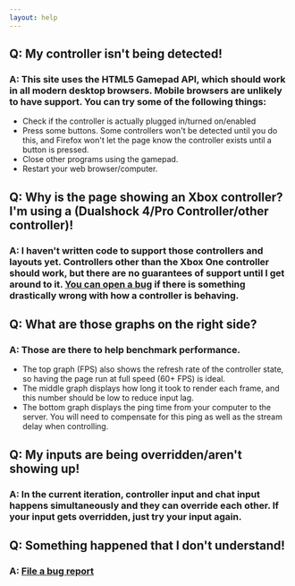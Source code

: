 ```yaml
---
layout: help
---
```


## Q: My controller isn't being detected!  
### A: This site uses the HTML5 Gamepad API, which should work in all modern desktop browsers. Mobile browsers are unlikely to have support. You can try some of the following things:
* Check if the controller is actually plugged in/turned on/enabled
* Press some buttons. Some controllers won't be detected until you do this, and Firefox won't let the page know the controller exists until a button is pressed.
* Close other programs using the gamepad.
* Restart your web browser/computer.

## Q: Why is the page showing an Xbox controller? I'm using a (Dualshock 4/Pro Controller/other controller)!
### A: I haven't written code to support those controllers and layouts yet. Controllers other than the Xbox One controller should work, but there are no guarantees of support until I get around to it. [You can open a bug](https://github.com/wchill/SwitchInputEmulator/issues/new) if there is something drastically wrong with how a controller is behaving.

## Q: What are those graphs on the right side?
### A: Those are there to help benchmark performance.
* The top graph (FPS) also shows the refresh rate of the controller state, so having the page run at full speed (60+ FPS) is ideal.
* The middle graph displays how long it took to render each frame, and this number should be low to reduce input lag.
* The bottom graph displays the ping time from your computer to the server. You will need to compensate for this ping as well as the stream delay when controlling.

## Q: My inputs are being overridden/aren't showing up!
### A: In the current iteration, controller input and chat input happens simultaneously and they can override each other. If your input gets overridden, just try your input again.

## Q: Something happened that I don't understand!
### A: [File a bug report](https://github.com/wchill/SwitchInputEmulator/issues/new)